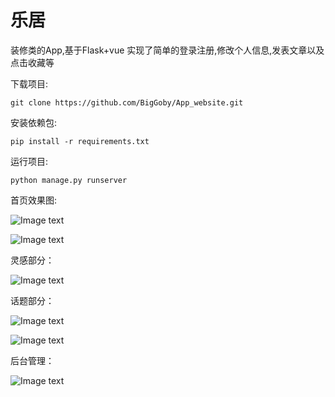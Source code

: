 # 乐居

装修类的App,基于Flask+vue 实现了简单的登录注册,修改个人信息,发表文章以及点击收藏等



下载项目:

    git clone https://github.com/BigGoby/App_website.git

安装依赖包:

    pip install -r requirements.txt

运行项目:

    python manage.py runserver 



首页效果图:

![Image text](https://github.com/BigGoby/App_website/raw/master/app/static/rd/1.png)

![Image text](https://github.com/BigGoby/App_website/raw/master/app/static/rd/2.png)

灵感部分：

![Image text](https://github.com/BigGoby/App_website/raw/master/app/static/rd/3.png)

话题部分：

![Image text](https://github.com/BigGoby/App_website/raw/master/app/static/rd/4.png)

![Image text](https://github.com/BigGoby/App_website/raw/master/app/static/rd/5.png)

后台管理：

![Image text](https://github.com/BigGoby/App_website/raw/master/app/static/rd/6.png)

